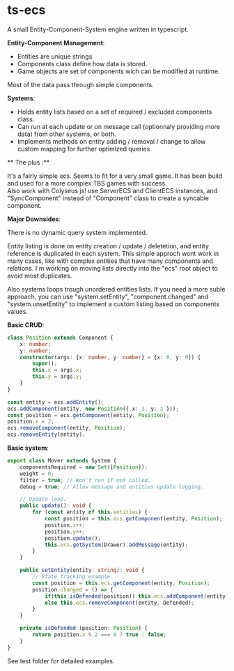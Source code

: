 # ts-ecs
A small Entity-Component-System engine written in typescript.

**Entity-Component Management**:

- Entities are unique strings
- Components class define how data is stored. 
- Game objects are set of components wich can be modified at runtime.

Most of the data pass through simple components. 

**Systems**: 

- Holds entity lists based on a set of required / excluded components class.
- Can run at each update or on message call (optionnaly providing more data) from other systems, or both.
- Implements methods on entity adding / removal / change to allow custom mapping for further optimized queries

** The plus :**

It's a fairly simple ecs. Seems to fit for a very small game. It has been build and used for a more complex TBS games with success.   
Also work with Colyseus js! use ServerECS and ClientECS instances, and "SyncComponent" instead of "Component" class to create a syncable component.

**Major Downsides**:

There is no dynamic query system implemented. 

Entity listing is done on entity creation / update / deletetion, and entity reference is duplicated in each system. This simple approch wont work in many cases, like with complex entities that have many components and relations. I'm working on moving lists directly into the "ecs" root object to avoid most duplicates. 

Also systems loops trough unordered entities lists. If you need a more suble approach, you can use "system.setEntity", "component.changed" and "system.unsetEntity" to implement a custom listing based on components values. 
 
**Basic CRUD**:

```typescript
class Position extends Component {
    x: number;
    y: number;
    constructor(args: {x: number, y: number} = {x: 0, y: 0}) {
        super();
        this.x = args.x;
        this.y = args.y;
    }
}

const entity = ecs.addEntity();
ecs.addComponent(entity, new Position({ x: 3, y: 2 }));
const position = ecs.getComponent(entity, Position);
position.x = 2;
ecs.removeComponent(entity, Position);
ecs.removeEntity(entity);
```

**Basic system**:
```typescript
export class Mover extends System {
    componentsRequired = new Set([Position]);
    weight = 0;
    filter = true; // Won't run if not called.
    debug = true; // Allow message and entities update logging.

    // Update loop.
    public update(): void {
        for (const entity of this.entities) {
            const position = this.ecs.getComponent(entity, Position);
            position.x++;
            position.y++;
            position.update();
            this.ecs.getSystem(Drawer).addMessage(entity);
        }
    }

    public setEntity(entity: string): void {
        // State tracking example. 
        const position = this.ecs.getComponent(entity, Position);
        position.changed = () => {
            if(this.isDefended(position)) this.ecs.addComponent(entity, new Defended());
            else this.ecs.removeComponent(entity, Defended);
        }
    }

    private isDefended (position: Position) {
        return position.x % 2 === 0 ? true : false;
    }
}
```
See test folder for detailed examples. 
